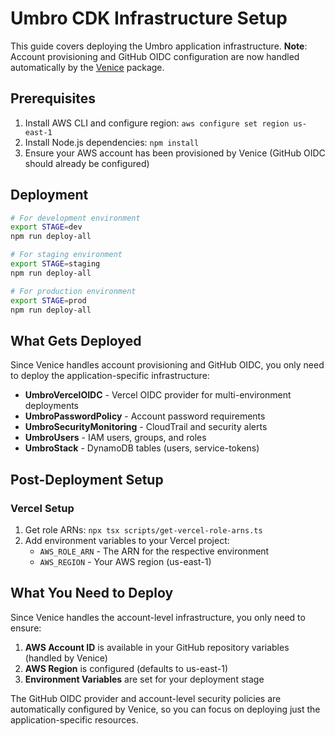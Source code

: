 # Umbro CDK Infrastructure Setup

This guide covers deploying the Umbro application infrastructure. **Note**: Account provisioning and GitHub OIDC configuration are now handled automatically by the [Venice](https://github.com/coltenkrauter/venice) package.

## Prerequisites

1. Install AWS CLI and configure region: `aws configure set region us-east-1`
2. Install Node.js dependencies: `npm install`
3. Ensure your AWS account has been provisioned by Venice (GitHub OIDC should already be configured)

## Deployment

```bash
# For development environment
export STAGE=dev
npm run deploy-all

# For staging environment  
export STAGE=staging
npm run deploy-all

# For production environment
export STAGE=prod
npm run deploy-all
```

## What Gets Deployed

Since Venice handles account provisioning and GitHub OIDC, you only need to deploy the application-specific infrastructure:

- **UmbroVercelOIDC** - Vercel OIDC provider for multi-environment deployments  
- **UmbroPasswordPolicy** - Account password requirements
- **UmbroSecurityMonitoring** - CloudTrail and security alerts
- **UmbroUsers** - IAM users, groups, and roles
- **UmbroStack** - DynamoDB tables (users, service-tokens)

## Post-Deployment Setup

### Vercel Setup
1. Get role ARNs: `npx tsx scripts/get-vercel-role-arns.ts`
2. Add environment variables to your Vercel project:
   - `AWS_ROLE_ARN` - The ARN for the respective environment
   - `AWS_REGION` - Your AWS region (us-east-1)

## What You Need to Deploy

Since Venice handles the account-level infrastructure, you only need to ensure:

1. **AWS Account ID** is available in your GitHub repository variables (handled by Venice)
2. **AWS Region** is configured (defaults to us-east-1)
3. **Environment Variables** are set for your deployment stage

The GitHub OIDC provider and account-level security policies are automatically configured by Venice, so you can focus on deploying just the application-specific resources.